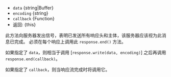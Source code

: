 <!-- YAML
added: v0.1.90
changes:
  - version: v10.0.0
    pr-url: https://github.com/nodejs/node/pull/18780
    description: This method now returns a reference to `ServerResponse`.
-->

* `data` {string|Buffer}
* `encoding` {string}
* `callback` {Function}
* 返回: {this}

此方法向服务器发出信号，表明已发送所有响应头和主体，该服务器应该视为此消息已完成。 
必须在每个响应上调用此 `response.end()` 方法。

如果指定了 `data`，则相当于调用 [`response.write(data, encoding)`] 之后再调用 `response.end(callback)`。

如果指定了 `callback`，则当响应流完成时将调用它。

